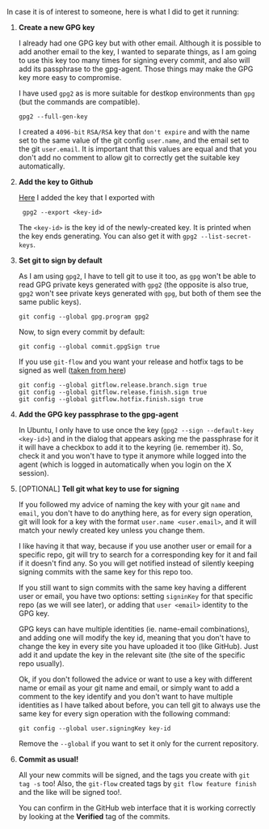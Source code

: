In case it is of interest to someone, here is what I did to get it running:

 1. **Create a new GPG key**
 
    I already had one GPG key but with other email.
    Although it is possible to add another email to the key,
    I wanted to separate things, as I am going to use this key
    too many times for signing every commit, and also will add
    its passphrase to the gpg-agent.
    Those things may make the GPG key more easy to compromise.
    
    I have used `gpg2` as is more suitable for destkop environments
    than `gpg` (but the commands are compatible).
    
        gpg2 --full-gen-key
    
    I created a `4096-bit` `RSA/RSA` key that `don't expire` and with
    the name set to the same value of the git config `user.name`, and
    the email set to the git `user.email`. It is important that this
    values are equal and that you don't add no comment to allow git
    to correctly get the suitable key automatically.

2. **Add the key to Github**
    
    [Here](https://github.com/settings/keys) I added the key that I exported with
    
        gpg2 --export <key-id>
    
    The `<key-id>` is the key id of the newly-created key. It is printed when
    the key ends generating. You can also get it with `gpg2 --list-secret-keys`.

3. **Set git to sign by default**

   As I am using `gpg2`, I have to tell git to use it too, as `gpg` won't be able
   to read GPG private keys generated with `gpg2` (the opposite is also true,
   `gpg2` won't see private keys generated with `gpg`, but both of them see the same
   public keys).
   
       git config --global gpg.program gpg2
   
   Now, to sign every commit by default:
   
       git config --global commit.gpgSign true
   
   If you use `git-flow` and you want your release and hotfix tags to be signed as well
   ([taken from here](https://github.com/petervanderdoes/gitflow-avh/wiki/Reference:-Configuration))
   
       git config --global gitflow.release.branch.sign true
       git config --global gitflow.release.finish.sign true
       git config --global gitflow.hotfix.finish.sign true
       
4. **Add the GPG key passphrase to the gpg-agent**
   
   In Ubuntu, I only have to use once the key (`gpg2 --sign --default-key <key-id>`)
   and in the dialog that appears asking me the passphrase for it it will
   have a checkbox to add it to the keyring (ie. remember it).
   So, check it and you won't have to type it anymore while logged into
   the agent (which is logged in automatically when you login on the X session).

5. [OPTIONAL] **Tell git what key to use for signing**
   
   If you followed my advice of naming the key with your git `name` and `email`,
   you don't have to do anything here, as for every sign operation, git will
   look for a key with the format `user.name <user.email>`, and it will match
   your newly created key unless you change them.
   
   I like having it that way, because if you use another user or email for a
   specific repo, git will try to search for a corresponding key for it and
   fail if it doesn't find any. So you will get notified instead of silently
   keeping signing commits with the same key for this repo too.
   
   If you still want to sign commits with the same key having a different
   user or email, you have two options: setting `signinKey` for that specific
   repo (as we will see later), or adding that `user <email>` identity to the
   GPG key.
   
   GPG keys can have multiple identities (ie. name-email combinations),
   and adding one will modify the key id, meaning that you don't have to change
   the key in every site you have uploaded it too (like GitHub). Just add it
   and update the key in the relevant site (the site of the specific repo usually).
   
   Ok, if you don't followed the advice or want to use a key with different name
   or email as your git name and email, or simply want to add a comment to the
   key identify and you don't want to have multiple identities as I have talked
   about before, you can tell git to always use the same key for every sign
   operation with the following command:
   
       git config --global user.signingKey key-id
   
   Remove the `--global` if you want to set it only for the current repository.
   
4. **Commit as usual!**

   All your new commits will be signed, and the tags you create with `git tag -s` too!
   Also, the `git-flow` created tags by `git flow feature finish` and the like
   will be signed too!.
   
   You can confirm in the GitHub web interface that it is working correctly
   by looking at the **Verified** tag of the commits.
   
